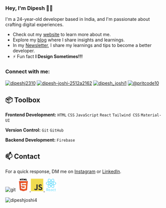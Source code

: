 
### Hey, I'm Dipesh 👋🏽  

I'm a 24-year-old developer based in India, and I'm passionate about crafting digital experiences. 

- Check out my [website](https://dipesh-joshi.netlify.app/) to learn more about me.
- Explore my [blog](https://dipeshjoshi4.hashnode.dev/) where I share insights and learnings.
- In my [Newsletter](https://substack.com/inbox), I share my learnings and tips to become a better developer.
- ⚡ Fun fact **I Design Sometimes!!!**



<h3 align="left">Connect with me:</h3>
<p align="left">

<a href="https://twitter.com/dipeshj2310" target="blank"><img align="center" src="https://raw.githubusercontent.com/rahuldkjain/github-profile-readme-generator/master/src/images/icons/Social/twitter.svg" alt="dipeshj2310" height="30" width="40" /></a>
<a href="https://linkedin.com/in/dipesh-joshi-2512a2162" target="blank"><img align="center" src="https://raw.githubusercontent.com/rahuldkjain/github-profile-readme-generator/master/src/images/icons/Social/linked-in-alt.svg" alt="dipesh-joshi-2512a2162" height="30" width="40" /></a>
<a href="https://instagram.com/dipesh_joshi1" target="blank"><img align="center" src="https://raw.githubusercontent.com/rahuldkjain/github-profile-readme-generator/master/src/images/icons/Social/instagram.svg" alt="dipesh_joshi1" height="30" width="40" /></a>
 <a href="https://hashnode.com/@dipeshjoshi4" target="blank"><img align="center" src="https://raw.githubusercontent.com/rahuldkjain/github-profile-readme-generator/master/src/images/icons/Social/hashnode.svg" alt="@pritcode10" height="30" width="40" /></a>
</p>

## 📦 Toolbox

**Frontend Development:** `HTML` `CSS` `JavaScript` `React` `Tailwind CSS` `Material-UI` 
 
**Version Control:** `Git` `GitHub` 

**Backend Development:**  `Firebase` 


## 📫 Contact

 For a quick response, DM me on [Instagram](https://www.instagram.com/dipesh_joshi1/) or [LinkedIn](https://www.linkedin.com/in/dipesh-joshi-2512a2162/). 
 
 <img src="https://www.vectorlogo.zone/logos/git-scm/git-scm-icon.svg" alt="git" width="40" height="40"/> </a> <a href="https://www.w3.org/html/" target="_blank" rel="noreferrer"> <img src="https://raw.githubusercontent.com/devicons/devicon/master/icons/html5/html5-original-wordmark.svg" alt="html5" width="40" height="40"/> </a> <a href="https://developer.mozilla.org/en-US/docs/Web/JavaScript" target="_blank" rel="noreferrer"> <img src="https://raw.githubusercontent.com/devicons/devicon/master/icons/javascript/javascript-original.svg" alt="javascript" width="40" height="40"/> </a> <a href="https://www.photoshop.com/en" target="_blank" rel="noreferrer"> 
 <img src="https://raw.githubusercontent.com/devicons/devicon/master/icons/react/react-original-wordmark.svg" alt="react" width="40" height="40"/> </a> </p>



<p><img align="center" src="https://github-readme-streak-stats.herokuapp.com/?user=dipeshjoshi4&" alt="dipeshjoshi4" /></p>

